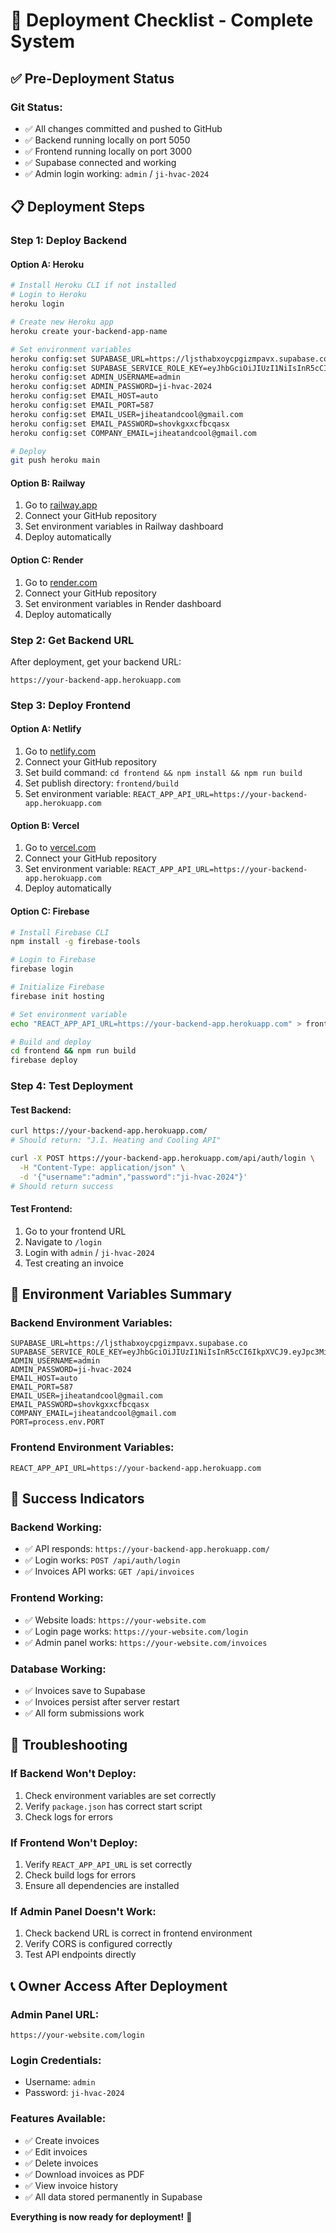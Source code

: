 # 🚀 Deployment Checklist - Complete System

## ✅ **Pre-Deployment Status**

### **Git Status:**
- ✅ All changes committed and pushed to GitHub
- ✅ Backend running locally on port 5050
- ✅ Frontend running locally on port 3000
- ✅ Supabase connected and working
- ✅ Admin login working: `admin` / `ji-hvac-2024`

## 📋 **Deployment Steps**

### **Step 1: Deploy Backend**

#### **Option A: Heroku**
```bash
# Install Heroku CLI if not installed
# Login to Heroku
heroku login

# Create new Heroku app
heroku create your-backend-app-name

# Set environment variables
heroku config:set SUPABASE_URL=https://ljsthabxoycpgizmpavx.supabase.co
heroku config:set SUPABASE_SERVICE_ROLE_KEY=eyJhbGciOiJIUzI1NiIsInR5cCI6IkpXVCJ9.eyJpc3MiOiJzdXBhYmFzZSIsInJlZiI6Imxqc3RoYWJ4b3ljcGdpem1wYXZ4Iiwicm9sZSI6InNlcnZpY2Vfcm9sZSIsImlhdCI6MTc1MzMyNjY4NSwiZXhwIjoyMDY4OTAyNjg1fQ.lFc_Zw631ki369yfucku2OZF0pcZ4RzyozImaXcnDOo
heroku config:set ADMIN_USERNAME=admin
heroku config:set ADMIN_PASSWORD=ji-hvac-2024
heroku config:set EMAIL_HOST=auto
heroku config:set EMAIL_PORT=587
heroku config:set EMAIL_USER=jiheatandcool@gmail.com
heroku config:set EMAIL_PASSWORD=shovkgxxcfbcqasx
heroku config:set COMPANY_EMAIL=jiheatandcool@gmail.com

# Deploy
git push heroku main
```

#### **Option B: Railway**
1. Go to [railway.app](https://railway.app)
2. Connect your GitHub repository
3. Set environment variables in Railway dashboard
4. Deploy automatically

#### **Option C: Render**
1. Go to [render.com](https://render.com)
2. Connect your GitHub repository
3. Set environment variables in Render dashboard
4. Deploy automatically

### **Step 2: Get Backend URL**
After deployment, get your backend URL:
```
https://your-backend-app.herokuapp.com
```

### **Step 3: Deploy Frontend**

#### **Option A: Netlify**
1. Go to [netlify.com](https://netlify.com)
2. Connect your GitHub repository
3. Set build command: `cd frontend && npm install && npm run build`
4. Set publish directory: `frontend/build`
5. Set environment variable: `REACT_APP_API_URL=https://your-backend-app.herokuapp.com`

#### **Option B: Vercel**
1. Go to [vercel.com](https://vercel.com)
2. Connect your GitHub repository
3. Set environment variable: `REACT_APP_API_URL=https://your-backend-app.herokuapp.com`
4. Deploy automatically

#### **Option C: Firebase**
```bash
# Install Firebase CLI
npm install -g firebase-tools

# Login to Firebase
firebase login

# Initialize Firebase
firebase init hosting

# Set environment variable
echo "REACT_APP_API_URL=https://your-backend-app.herokuapp.com" > frontend/.env

# Build and deploy
cd frontend && npm run build
firebase deploy
```

### **Step 4: Test Deployment**

#### **Test Backend:**
```bash
curl https://your-backend-app.herokuapp.com/
# Should return: "J.I. Heating and Cooling API"

curl -X POST https://your-backend-app.herokuapp.com/api/auth/login \
  -H "Content-Type: application/json" \
  -d '{"username":"admin","password":"ji-hvac-2024"}'
# Should return success
```

#### **Test Frontend:**
1. Go to your frontend URL
2. Navigate to `/login`
3. Login with `admin` / `ji-hvac-2024`
4. Test creating an invoice

## 🔧 **Environment Variables Summary**

### **Backend Environment Variables:**
```env
SUPABASE_URL=https://ljsthabxoycpgizmpavx.supabase.co
SUPABASE_SERVICE_ROLE_KEY=eyJhbGciOiJIUzI1NiIsInR5cCI6IkpXVCJ9.eyJpc3MiOiJzdXBhYmFzZSIsInJlZiI6Imxqc3RoYWJ4b3ljcGdpem1wYXZ4Iiwicm9sZSI6InNlcnZpY2Vfcm9sZSIsImlhdCI6MTc1MzMyNjY4NSwiZXhwIjoyMDY4OTAyNjg1fQ.lFc_Zw631ki369yfucku2OZF0pcZ4RzyozImaXcnDOo
ADMIN_USERNAME=admin
ADMIN_PASSWORD=ji-hvac-2024
EMAIL_HOST=auto
EMAIL_PORT=587
EMAIL_USER=jiheatandcool@gmail.com
EMAIL_PASSWORD=shovkgxxcfbcqasx
COMPANY_EMAIL=jiheatandcool@gmail.com
PORT=process.env.PORT
```

### **Frontend Environment Variables:**
```env
REACT_APP_API_URL=https://your-backend-app.herokuapp.com
```

## 🎯 **Success Indicators**

### **Backend Working:**
- ✅ API responds: `https://your-backend-app.herokuapp.com/`
- ✅ Login works: `POST /api/auth/login`
- ✅ Invoices API works: `GET /api/invoices`

### **Frontend Working:**
- ✅ Website loads: `https://your-website.com`
- ✅ Login page works: `https://your-website.com/login`
- ✅ Admin panel works: `https://your-website.com/invoices`

### **Database Working:**
- ✅ Invoices save to Supabase
- ✅ Invoices persist after server restart
- ✅ All form submissions work

## 🚨 **Troubleshooting**

### **If Backend Won't Deploy:**
1. Check environment variables are set correctly
2. Verify `package.json` has correct start script
3. Check logs for errors

### **If Frontend Won't Deploy:**
1. Verify `REACT_APP_API_URL` is set correctly
2. Check build logs for errors
3. Ensure all dependencies are installed

### **If Admin Panel Doesn't Work:**
1. Check backend URL is correct in frontend environment
2. Verify CORS is configured correctly
3. Test API endpoints directly

## 📞 **Owner Access After Deployment**

### **Admin Panel URL:**
```
https://your-website.com/login
```

### **Login Credentials:**
- Username: `admin`
- Password: `ji-hvac-2024`

### **Features Available:**
- ✅ Create invoices
- ✅ Edit invoices
- ✅ Delete invoices
- ✅ Download invoices as PDF
- ✅ View invoice history
- ✅ All data stored permanently in Supabase

**Everything is now ready for deployment!** 🚀 